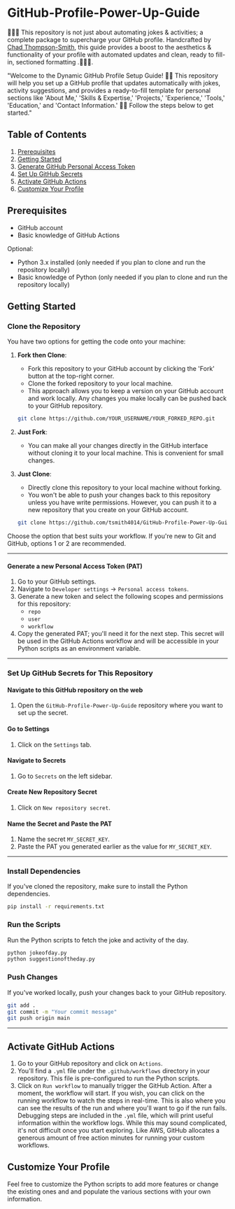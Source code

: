 # GitHub-Profile-Power-Up-Guide
🚀🚀🚀 This repository is not just about automating jokes &amp; activities; a complete package to supercharge your GitHub profile. Handcrafted by [Chad Thompson-Smith](https://github.com/tsmith4014), this guide provides a boost to the aesthetics &amp; functionality of your profile with automated updates and clean, ready to fill-in, sectioned formatting .🚀🚀🚀.

"Welcome to the Dynamic GitHub Profile Setup Guide! 🌌🌠 This repository will help you set up a GitHub profile that updates automatically with jokes, activity suggestions, and provides a ready-to-fill template for personal sections like 'About Me,' 'Skills & Expertise,' 'Projects,' 'Experience,' 'Tools,' 'Education,' and 'Contact Information.' 🌠🌌 Follow the steps below to get started."

## Table of Contents

1. [Prerequisites](#prerequisites)
2. [Getting Started](#getting-started)
3. [Generate GitHub Personal Access Token](#generate-github-personal-access-token)
4. [Set Up GitHub Secrets](#set-up-github-secrets)
5. [Activate GitHub Actions](#activate-github-actions)
6. [Customize Your Profile](#customize-your-profile)


## Prerequisites

- GitHub account
- Basic knowledge of GitHub Actions

Optional:
- Python 3.x installed (only needed if you plan to clone and run the repository locally)
- Basic knowledge of Python (only needed if you plan to clone and run the repository locally)

## Getting Started

### Clone the Repository

You have two options for getting the code onto your machine:

1. **Fork then Clone**: 
    - Fork this repository to your GitHub account by clicking the 'Fork' button at the top-right corner.
    - Clone the forked repository to your local machine.
    - This approach allows you to keep a version on your GitHub account and work locally. Any changes you make locally can be pushed back to your GitHub repository.

    ```bash
    git clone https://github.com/YOUR_USERNAME/YOUR_FORKED_REPO.git
    ```

2. **Just Fork**: 
    - You can make all your changes directly in the GitHub interface without cloning it to your local machine. This is convenient for small changes.

3. **Just Clone**: 
    - Directly clone this repository to your local machine without forking.
    - You won't be able to push your changes back to this repository unless you have write permissions. However, you can push it to a new repository that you create on your GitHub account.

    ```bash
    git clone https://github.com/tsmith4014/GitHub-Profile-Power-Up-Guide.git
    ```

Choose the option that best suits your workflow. If you're new to Git and GitHub, options 1 or 2 are recommended.

---

#### Generate a new Personal Access Token (PAT)

1. Go to your GitHub settings.
2. Navigate to `Developer settings` -> `Personal access tokens`.
3. Generate a new token and select the following scopes and permissions for this repository:
    - `repo`
    - `user`
    - `workflow`
4. Copy the generated PAT; you'll need it for the next step. This secret will be used in the GitHub Actions workflow and will be accessible in your Python scripts as an environment variable.

---

### Set Up GitHub Secrets for This Repository

#### Navigate to this GitHub repository on the web
1. Open the `GitHub-Profile-Power-Up-Guide` repository where you want to set up the secret.

#### Go to Settings
1. Click on the `Settings` tab.

#### Navigate to Secrets
1. Go to `Secrets` on the left sidebar.

#### Create New Repository Secret
1. Click on `New repository secret`.

#### Name the Secret and Paste the PAT
1. Name the secret `MY_SECRET_KEY`.
2. Paste the PAT you generated earlier as the value for `MY_SECRET_KEY`.

---

### Install Dependencies

If you've cloned the repository, make sure to install the Python dependencies.

```bash
pip install -r requirements.txt
```

### Run the Scripts

Run the Python scripts to fetch the joke and activity of the day.

```bash
python jokeofday.py
python suggestionoftheday.py
```

### Push Changes

If you've worked locally, push your changes back to your GitHub repository.

```bash
git add .
git commit -m "Your commit message"
git push origin main
```
---
## Activate GitHub Actions

1. Go to your GitHub repository and click on `Actions`.
2. You'll find a `.yml` file under the `.github/workflows` directory in your repository. This file is pre-configured to run the Python scripts.
3. Click on `Run workflow` to manually trigger the GitHub Action. After a moment, the workflow will start. If you wish, you can click on the running workflow to watch the steps in real-time. This is also where you can see the results of the run and where you'll want to go if the run fails. Debugging steps are included in the `.yml` file, which will print useful information within the workflow logs. While this may sound complicated, it's not difficult once you start exploring. Like AWS, GitHub allocates a generous amount of free action minutes for running your custom workflows.


## Customize Your Profile

Feel free to customize the Python scripts to add more features or change the existing ones and and populate the various sections with your own information.

